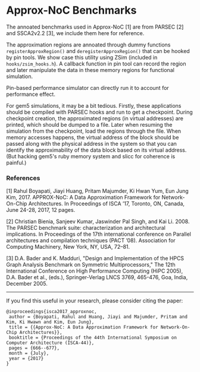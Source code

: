 Approx-NoC Benchmarks
==========================================

The annoated benchmarks used in Approx-NoC [1] are from PARSEC [2] and
SSCA2v2.2 [3], we include them here for reference.

The approximation regions are annoated through dummy functions
`registerApproxRegion()` and `deregisterApproxRegion()` that can be hooked by
pin tools. We show case this utility using ZSim (included in
`hooks/zsim_hooks.h`). A callback function in pin tool can record the region
and later manipulate the data in these memory regions for functional
simulation.

Pin-based performance simulator can directly run it to account for performance
effect.

For gem5 simulations, it may be a bit tedious. Firstly, these applications
should be compiled with PARSEC hooks and run to get a checkpoint. During
checkpoint creation, the approximated regions (in virtual addresses) are
printed, which should be dumped to a file. Later when resuming the simulation
from the checkpoint, load the regions through the file. When memory accesses
happens, the virtual address of the block should be passed along with the
physical address in the system so that you can identify the approximability of
the data block based on its virtual address. (But hacking gem5's ruby memory
system and slicc for coherence is painful.)

### References

[1] Rahul Boyapati, Jiayi Huang, Pritam Majumder, Ki Hwan Yum, Eun Jung Kim,
2017. APPROX-NoC: A Data Approximation Framework for Network-On-Chip
Architectures. In Proceedings of ISCA ’17, Toronto, ON, Canada, June 24-28,
2017, 12 pages.

[2] Christian Bienia, Sanjeev Kumar, Jaswinder Pal Singh, and Kai Li. 2008. The
PARSEC benchmark suite: characterization and architectural implications. In
Proceedings of the 17th international conference on Parallel architectures and
compilation techniques (PACT ’08). Association for Computing Machinery, New
York, NY, USA, 72–81.

[3] D.A. Bader and K. Madduri, "Design and Implementation of the HPCS Graph
Analysis Benchmark on Symmetric Multiprocessors," The 12th International
Conference on High Performance Computing (HiPC 2005), D.A. Bader et al.,
(eds.), Springer-Verlag LNCS 3769, 465-476, Goa, India, December 2005.

---

If you find this useful in your research, please consider citing the paper:

    @inproceedings{isca2017_approxnoc,
     author = {Boyapati, Rahul and Huang, Jiayi and Majumder, Pritam and Kim, Ki Hwawn and Kim, Eun Jung},
     title = {{Approx-NoC: A Data Approximation Framework for Network-On-Chip Architectures}},
     booktitle = {Proceedings of the 44th International Symposium on Computer Architecture (ISCA-44)},
     pages = {666--677},
     month = {July},
     year = {2017}
    }

